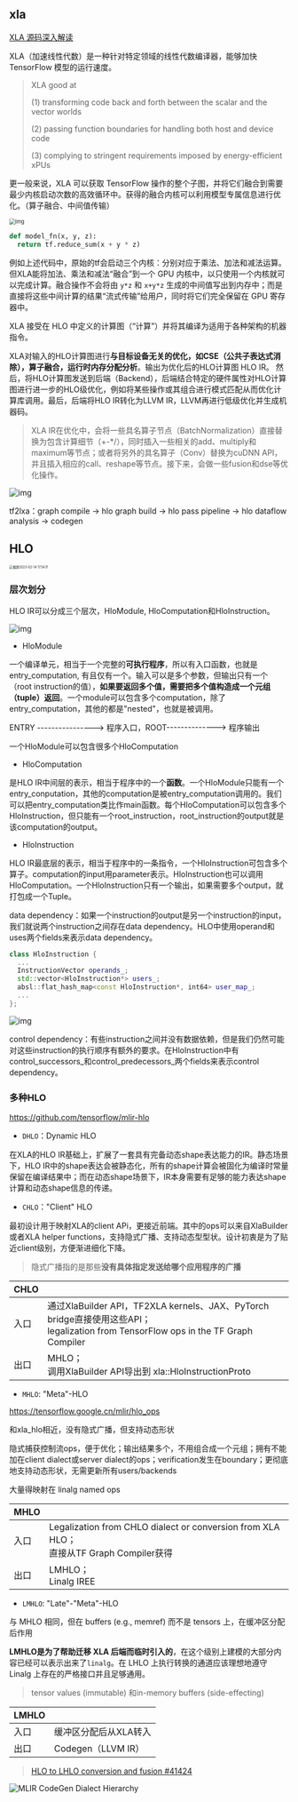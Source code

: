 ## xla

[XLA 源码深入解读](https://zhuanlan.zhihu.com/p/427444916)

XLA（加速线性代数）是一种针对特定领域的线性代数编译器，能够加快 TensorFlow 模型的运行速度。

> XLA good at 
>
> (1) transforming code back and forth between the scalar and the vector worlds
>
> (2) passing function boundaries for handling both host and device code
>
> (3) complying to stringent requirements imposed by energy-efficient xPUs

更一般来说，XLA 可以获取 TensorFlow 操作的整个子图，并将它们融合到需要最少内核启动次数的高效循环中。获得的融合内核可以利用模型专属信息进行优化。（算子融合、中间值传输）



<img src="./img_xla2hlo/Screen%2BShot%2B2017-02-27%2Bat%2B9.54.12%2BAM.png" alt="img" style="zoom:67%;" />

```python
def model_fn(x, y, z):
  return tf.reduce_sum(x + y * z)
```

例如上述代码中，原始的tf会启动三个内核：分别对应于乘法、加法和减法运算。但XLA能将加法、乘法和减法“融合”到一个 GPU 内核中，以只使用一个内核就可以完成计算。融合操作不会将由 `y*z` 和 `x+y*z` 生成的中间值写出到内存中；而是直接将这些中间计算的结果“流式传输”给用户，同时将它们完全保留在 GPU 寄存器中。



XLA 接受在 HLO 中定义的计算图（“计算”）并将其编译为适用于各种架构的机器指令。

XLA对输入的HLO计算图进行**与目标设备无关的优化，如CSE（公共子表达式消除），算子融合，运行时内存分配分析**。输出为优化后的HLO计算图 HLO IR。
然后，将HLO计算图发送到后端（Backend），后端结合特定的硬件属性对HLO计算图进行进一步的HLO级优化，例如将某些操作或其组合进行模式匹配从而优化计算库调用。最后，后端将HLO IR转化为LLVM IR，LLVM再进行低级优化并生成机器码。

> XLA IR在优化中，会将一些具名算子节点（BatchNormalization）直接替换为包含计算细节（+-*/），同时插入一些相关的add、multiply和maximum等节点；或者将另外的具名算子（Conv）替换为cuDNN API，并且插入相应的call、reshape等节点。接下来，会做一些fusion和dse等优化操作。

![img](./img_xla2hlo/v2-84cd6a3244ebcd2f210626887a09c33f_b.jpg)



tf2lxa：graph compile -> hlo graph build -> hlo pass pipeline -> hlo dataflow analysis -> codegen



## HLO

<img src="./img_xla2hlo/截屏2023-02-14 17.54.11.png" alt="截屏2023-02-14 17.54.11" style="zoom: 40%;" />

### 层次划分

HLO IR可以分成三个层次，HloModule, HloComputation和HloInstruction。

![img](./img_xla2hlo/v2-16e964ead53e7c71c0cc4dff6ed11851_b.jpg)

- HloModule

一个编译单元，相当于一个完整的**可执行程序**，所以有入口函数，也就是 entry_computation, 有且仅有一个。输入可以是多个参数，但输出只有一个（root instruction的值），**如果要返回多个值，需要把多个值构造成一个元组（tuple）返回**。一个module可以包含多个computation，除了entry_computation，其他的都是"nested"，也就是被调用。

ENTRY ----------------> 程序入口，ROOT--------------> 程序输出 

一个HloModule可以包含很多个HloComputation

- HloComputation

是HLO IR中间层的表示，相当于程序中的一个**函数**。一个HloModule只能有一个entry_conputation，其他的computation是被entry_computation调用的。我们可以把entry_computation类比作main函数。每个HloComputation可以包含多个HloInstruction，但只能有一个root_instruction，root_instruction的output就是该computation的output。

- HloInstruction

HLO IR最底层的表示，相当于程序中的一条指令，一个HloInstruction可包含多个算子。computation的input用parameter表示。HloInstruction也可以调用HloComputation。一个HloInstruction只有一个输出，如果需要多个output，就打包成一个Tuple。

data dependency：如果一个instruction的output是另一个instruction的input，我们就说两个instruction之间存在data dependency。HLO中使用operand和uses两个fields来表示data dependency。

```cpp
class HloInstruction {
  ...
  InstructionVector operands_;
  std::vector<HloInstruction*> users_;
  absl::flat_hash_map<const HloInstruction*, int64> user_map_;
  ...
};
```

![img](./img_xla2hlo/v2-ae9fc9f5aeb969d0c25940cd9f8f24c3_b.jpg)

control dependency：有些instruction之间并没有数据依赖，但是我们仍然可能对这些instruction的执行顺序有额外的要求。在HloInstruction中有control_successors\_和control_predecessors_两个fields来表示control dependency。



### 多种HLO

https://github.com/tensorflow/mlir-hlo

- `DHLO`：Dynamic HLO

在XLA的HLO IR基础上，扩展了一套具有完备动态shape表达能力的IR。静态场景下，HLO IR中的shape表达会被静态化，所有的shape计算会被固化为编译时常量保留在编译结果中；而在动态shape场景下，IR本身需要有足够的能力表达shape计算和动态shape信息的传递。

- `CHLO`："Client" HLO

最初设计用于映射XLA的client APi，更接近前端。其中的ops可以来自XlaBuilder或者XLA helper functions，支持隐式广播、支持动态型型状。设计初衷是为了贴近client级别，方便渐进细化下降。

> 隐式广播指的是那些**没有具体指定发送给哪个应用程序的广播**

| CHLO |                                                              |
| :--- | ------------------------------------------------------------ |
| 入口 | 通过XlaBuilder API，TF2XLA kernels、JAX、PyTorch bridge直接使用这些API；<br />legalization from TensorFlow ops in the TF Graph Compiler |
| 出口 | MHLO；<br />调用XlaBuilder API导出到 xla::HloInstructionProto |

- `MHLO`: "Meta"-HLO

https://tensorflow.google.cn/mlir/hlo_ops

和xla_hlo相近，没有隐式广播，但支持动态形状

隐式捕获控制流ops，便于优化；输出结果多个，不用组合成一个元组；拥有不能加在client dialect或server dialect的ops；verification发生在boundary；更彻底地支持动态形状，无需更新所有users/backends

大量得映射在 linalg named ops 

| MHLO |                                                              |
| :--- | :----------------------------------------------------------- |
| 入口 | Legalization from CHLO dialect or conversion from XLA HLO；<br />直接从TF Graph Compiler获得 |
| 出口 | LMHLO；<br />Linalg IREE                                     |

- `LMHLO`: "Late"-"Meta"-HLO

与 MHLO 相同，但在 buffers (e.g., memref)  而不是 tensors 上，在缓冲区分配后作用

**LMHLO是为了帮助迁移 XLA 后端而临时引入的**，在这个级别上建模的大部分内容已经可以表示出来了`linalg`。在 LHLO 上执行转换的通道应该理想地遵守 Linalg 上存在的严格接口并且足够通用。

> tensor values (immutable) 和in-memory buffers (side-effecting)

| LMHLO |                       |
| :---- | :-------------------- |
| 入口  | 缓冲区分配后从XLA转入 |
| 出口  | Codegen（LLVM IR）    |

> [HLO to LHLO conversion and fusion #41424](https://github.com/tensorflow/tensorflow/issues/41424)



![MLIR CodeGen Dialect Hierarchy](./img_xla2hlo/codegen-dialect-hierarchy.svg)
